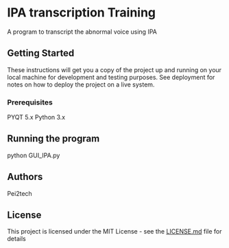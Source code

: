 # IPA transcription Training 

A program to transcript the abnormal voice using IPA  

## Getting Started

These instructions will get you a copy of the project up and running on your local machine for development and testing purposes. See deployment for notes on how to deploy the project on a live system.

### Prerequisites

PYQT 5.x 
Python 3.x


## Running the program

python GUI_IPA.py


## Authors

Pei2tech 


## License

This project is licensed under the MIT License - see the [LICENSE.md](LICENSE.md) file for details



